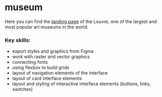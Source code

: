 # museum
Here you can find the [landing page](https://tyinfinity.github.io/museum/) of the Louvre, one of the largest and most popular art museums in the world.

### Key skills: ###
* export styles and graphics from Figma
* work with raster and vector graphics
* connecting fonts
* using flexbox to build grids
* layout of navigation elements of the interface
* layout of card interface elements
* layout and styling of interactive interface elements (buttons, links, switches)
